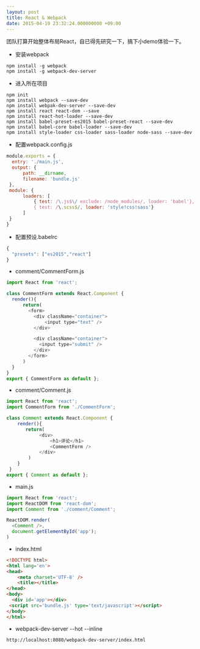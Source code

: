```yaml
---
layout: post
title: React & Webpack
date: 2015-04-19 23:32:24.000000000 +09:00
---
```


团队打算开始整体布局React，自已得先研究一下，搞下小demo体验一下。

* 安装webpack

```shell
npm install -g webpack
npm install -g webpack-dev-server
```

* 进入所在项目

```shell
npm init
npm install webpack --save-dev
npm install webpak-dev-server --save-dev
npm install react react-dom --save
npm install react-hot-loader --save-dev
npm install babel-preset-es2015 babel-preset-react --save-dev
npm install babel-core babel-loader --save-dev
npm install style-loader css-loader sass-loader node-sass --save-dev
```

* 配置webpack.config.js

```javascript
module.exports = {
  entry: './main.js',
  output: {
      path: __dirname,
      filename: 'bundle.js'
 },
 module: {
      loaders: [
          { test: /\.js$\/ exclude: /node_modules/, loader: 'babel'},
          { test: /\.scss$/, loader: 'style!css!sass'}
      ]
 }
}
```

* 配置预设.babelrc

```javascript
{
  "presets": ["es2015","react"]
}
```


* comment/CommentForm.js

```javascript
import React from 'react';

class CommentForm extends React.Component {
  render(){
      return(
        <form>
          <div className="container">
              <input type="text" />
          </div>

          <div className="container">
            <input type="submit" />
          </div>
        </form>
      )
  }
}
export { CommentForm as default };
```

* comment/Comment.js

```javascript
import React from 'react';
import CommentForm from './CommentForm';

class Comment extends React.Component {
    render(){
       return(
            <div>
                <h1>评论</h1>
                <CommentForm />
            </div>
        )
    }
 }
export { Comment as default };
```

* main.js

```javascript
import React from 'react';
import ReactDOM from 'react-dom';
import Comment from './comment/Comment';

ReactDOM.render(
  <Comment />,
  document.getElementById('app');
)
```

* index.html

```html
<!DOCTYPE html>
<html lang='en'>
<head>
    <meta charset='UTF-8' />
    <title></title>
</head>
<body>
  <div id='app'></div>
 <script src='bundle.js' type='text/javascript'></script>
</body>
</html>
```


* webpack-dev-server --hot --inline

```
http://localhost:8080/webpack-dev-server/index.html
```
